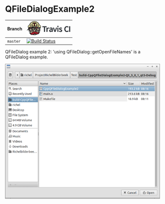 # QFileDialogExample2

Branch|[![Travis CI logo](pics/TravisCI.png)](https://travis-ci.org)
---|---
`master`|[![Build Status](https://travis-ci.org/richelbilderbeek/QFileDialogExample2.svg?branch=master)](https://travis-ci.org/richelbilderbeek/QFileDialogExample2)

QFileDialog example 2: 'using QFileDialog::getOpenFileNames' 
is a QFileDialog example.

![](CppQFileDialogExample2.png)


